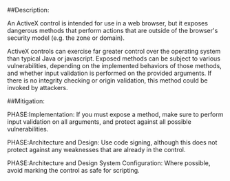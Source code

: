 ##Description:

An ActiveX control is intended for use in a web browser, but it exposes dangerous methods that perform actions that are outside of the browser's security model (e.g. the zone or domain).

ActiveX controls can exercise far greater control over the operating system than typical Java or javascript. Exposed methods can be subject to various vulnerabilities, depending on the implemented behaviors of those methods, and whether input validation is performed on the provided arguments. If there is no integrity checking or origin validation, this method could be invoked by attackers.

##Mitigation:


PHASE:Implementation:
If you must expose a method, make sure to perform input validation on all arguments, and protect against all possible vulnerabilities.

PHASE:Architecture and Design:
Use code signing, although this does not protect against any weaknesses that are already in the control.

PHASE:Architecture and Design System Configuration:
Where possible, avoid marking the control as safe for scripting.

